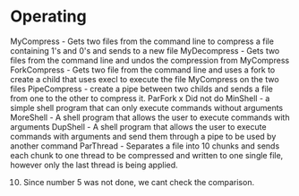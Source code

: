 # Operating
MyCompress - Gets two files from the command line to compress a file containing 1's and 0's and sends to a new file
MyDecompress - Gets two files from the command line and undos the compression from MyCompress
ForkCompress - Gets two file from the command line and uses a fork to create a child that uses execl to execute the file MyCompress on the two files
PipeCompress - create a pipe between two childs and sends a file from one to the other to compress it.
ParFork x Did not do
MinShell - a simple shell program that can only execute commands without arguments
MoreShell - A shell program that allows the user to execute commands with arguments
DupShell - A shell program that allows the user to execute commands with arguments and send them through a pipe to be used by another command
ParThread - Separates a file into 10 chunks and sends each chunk to one thread to be compressed and written to one single file, however only the last thread is being applied.

10. Since number 5 was not done, we cant check the comparison.
